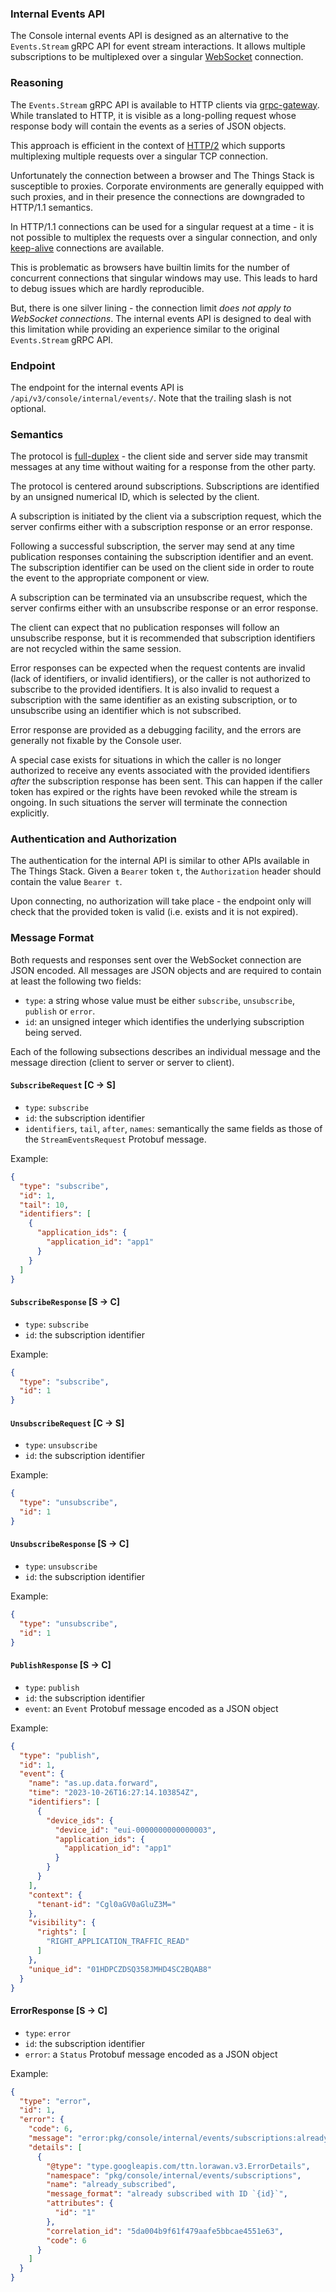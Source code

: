 ### Internal Events API

The Console internal events API is designed as an alternative to the `Events.Stream` gRPC API for event stream interactions. It allows multiple subscriptions to be multiplexed over a singular [WebSocket](https://en.wikipedia.org/wiki/WebSocket) connection.

### Reasoning

The `Events.Stream` gRPC API is available to HTTP clients via [grpc-gateway](https://github.com/grpc-ecosystem/grpc-gateway). While translated to HTTP, it is visible as a long-polling request whose response body will contain the events as a series of JSON objects.

This approach is efficient in the context of [HTTP/2](https://en.wikipedia.org/wiki/HTTP/2) which supports multiplexing multiple requests over a singular TCP connection.

Unfortunately the connection between a browser and The Things Stack is susceptible to proxies. Corporate environments are generally equipped with such proxies, and in their presence the connections are downgraded to HTTP/1.1 semantics.

In HTTP/1.1 connections can be used for a singular request at a time - it is not possible to multiplex the requests over a singular connection, and only [keep-alive](https://en.wikipedia.org/wiki/HTTP_persistent_connection) connections are available.

This is problematic as browsers have builtin limits for the number of concurrent connections that singular windows may use. This leads to hard to debug issues which are hardly reproducible.

But, there is one silver lining - the connection limit _does not apply to WebSocket connections_. The internal events API is designed to deal with this limitation while providing an experience similar to the original `Events.Stream` gRPC API.

### Endpoint

The endpoint for the internal events API is `/api/v3/console/internal/events/`. Note that the trailing slash is not optional.

### Semantics

The protocol is [full-duplex](https://en.wikipedia.org/wiki/Duplex_(telecommunications)#Full_duplex) - the client side and server side may transmit messages at any time without waiting for a response from the other party.

The protocol is centered around subscriptions. Subscriptions are identified by an unsigned numerical ID, which is selected by the client.

A subscription is initiated by the client via a subscription request, which the server confirms either with a subscription response or an error response.

Following a successful subscription, the server may send at any time publication responses containing the subscription identifier and an event. The subscription identifier can be used on the client side in order to route the event to the appropriate component or view.

A subscription can be terminated via an unsubscribe request, which the server confirms either with an unsubscribe response or an error response.

The client can expect that no publication responses will follow an unsubscribe response, but it is recommended that subscription identifiers are not recycled within the same session.

Error responses can be expected when the request contents are invalid (lack of identifiers, or invalid identifiers), or the caller is not authorized to subscribe to the provided identifiers. It is also invalid to request a subscription with the same identifier as an existing subscription, or to unsubscribe using an identifier which is not subscribed.

Error response are provided as a debugging facility, and the errors are generally not fixable by the Console user.

A special case exists for situations in which the caller is no longer authorized to receive any events associated with the provided identifiers _after_ the subscription response has been sent. This can happen if the caller token has expired or the rights have been revoked while the stream is ongoing. In such situations the server will terminate the connection explicitly.

### Authentication and Authorization

The authentication for the internal API is similar to other APIs available in The Things Stack. Given a `Bearer` token `t`, the `Authorization` header should contain the value `Bearer t`.

Upon connecting, no authorization will take place - the endpoint only will check that the provided token is valid (i.e. exists and it is not expired).

### Message Format

Both requests and responses sent over the WebSocket connection are JSON encoded. All messages are JSON objects and are required to contain at least the following two fields:

- `type`: a string whose value must be either `subscribe`, `unsubscribe`, `publish` or `error`.
- `id`: an unsigned integer which identifies the underlying subscription being served.

Each of the following subsections describes an individual message and the message direction (client to server or server to client).

#### `SubscribeRequest` [C -> S]

- `type`: `subscribe`
- `id`: the subscription identifier
- `identifiers`, `tail`, `after`, `names`: semantically the same fields as those of the `StreamEventsRequest` Protobuf message.

Example:

```json
{
  "type": "subscribe",
  "id": 1,
  "tail": 10,
  "identifiers": [
    {
      "application_ids": {
        "application_id": "app1"
      }
    }
  ]
}
```

#### `SubscribeResponse` [S -> C]

- `type`: `subscribe`
- `id`: the subscription identifier

Example:

```json
{
  "type": "subscribe",
  "id": 1
}
```

#### `UnsubscribeRequest` [C -> S]

- `type`: `unsubscribe`
- `id`: the subscription identifier

Example:

```json
{
  "type": "unsubscribe",
  "id": 1
}
```

#### `UnsubscribeResponse` [S -> C]

- `type`: `unsubscribe`
- `id`: the subscription identifier

Example:

```json
{
  "type": "unsubscribe",
  "id": 1
}
```

#### `PublishResponse` [S -> C]

- `type`: `publish`
- `id`: the subscription identifier
- `event`: an `Event` Protobuf message encoded as a JSON object

Example:

```json
{
  "type": "publish",
  "id": 1,
  "event": {
    "name": "as.up.data.forward",
    "time": "2023-10-26T16:27:14.103854Z",
    "identifiers": [
      {
        "device_ids": {
          "device_id": "eui-0000000000000003",
          "application_ids": {
            "application_id": "app1"
          }
        }
      }
    ],
    "context": {
      "tenant-id": "Cgl0aGV0aGluZ3M="
    },
    "visibility": {
      "rights": [
        "RIGHT_APPLICATION_TRAFFIC_READ"
      ]
    },
    "unique_id": "01HDPCZDSQ358JMHD4SC2BQAB8"
  }
}
```

#### ErrorResponse [S -> C]

- `type`: `error`
- `id`: the subscription identifier
- `error`: a `Status` Protobuf message encoded as a JSON object

Example:

```json
{
  "type": "error",
  "id": 1,
  "error": {
    "code": 6,
    "message": "error:pkg/console/internal/events/subscriptions:already_subscribed (already subscribed with ID `1`)",
    "details": [
      {
        "@type": "type.googleapis.com/ttn.lorawan.v3.ErrorDetails",
        "namespace": "pkg/console/internal/events/subscriptions",
        "name": "already_subscribed",
        "message_format": "already subscribed with ID `{id}`",
        "attributes": {
          "id": "1"
        },
        "correlation_id": "5da004b9f61f479aafe5bbcae4551e63",
        "code": 6
      }
    ]
  }
}
```
